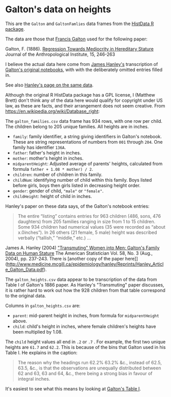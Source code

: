 # Galton's data on heights

This are the `Galton` and `GaltonFamlies` data frames from the [HistData
R package](https://www.rdocumentation.org/packages/HistData).

The data are those that [Francis
Galton](https://en.wikipedia.org/wiki/Francis_Galton) used for the following
paper:

Galton, F. (1886). [Regression Towards Mediocrity in Hereditary Stature](
https://galton.org/essays/1880-1889/galton-1886-jaigi-regression-stature.pdf)
Journal of the Anthropological Institute, 15, 246-263

I believe the actual data here come from [James
Hanley's](http://www.medicine.mcgill.ca/epidemiology/hanley/) transcription of
[Galton's original
notebooks](http://www.medicine.mcgill.ca/epidemiology/hanley/galton/notebook/index.html),
with with the deliberately omitted entries filled in.

See also [Hanley's page on the same
data](http://www.medicine.mcgill.ca/epidemiology/hanley/galton).

Although the original R HistData package has a GPL license, I (Matthew Brett)
don't think any of the data here would qualify for copyright under US law, as
these are facts, and their arrangement does not seem creative. From
<https://en.wikipedia.org/wiki/Database_right>:

The `galton_families.csv` data frame has 934 rows, with one row per child.  The
children belong to 205 unique families.  All heights are in inches.

* `family`: family identifier, a string giving identifiers in Galton's
  notebook.  These are string representations of numbers from `001` through
  `204`. One family has identifier `136A`.
* `father`: father's height in inches.
* `mother`: mother's height in inches.
* `midparentHeight`: Adjusted average of parents' heights, calculated from
  formula `father + 1.08 * mother) / 2`.
* `children`: number of children in this family.
* `childNum`: identifying number of child within this family.  Boys listed
  before girls, boys then girls listed in decreasing height order.
* `gender`: gender of child, `"male"` or `"female"`.
* `childHeight`: height of child in inches.

Hanley's paper on these data says, of the Galton's notebook entries:

> The  entire  “listing”  contains  entries  for  963  children  (486, sons, 476
daughters) from 205 families ranging in size from 1 to 15 children. Some 934
children had numerical values (35 were recorded as “about x.0inches”). In 26
others (21 female, 5 male) height  was  described  verbally  (“tallish,”
“middle,”  etc.) ...

James A. Hanley (2004) ["Transmuting" Women into Men: Galton's Family Data on
Human Stature](https://www.jstor.org/stable/27643564) The American Statistician
Vol. 58, No. 3 (Aug., 2004), pp. 237-243.  There is [another copy of the paper
here]](http://www.medicine.mcgill.ca/epidemiology/hanley/Reprints/Hanley_Article_Galton_Data.pdf).

The `galton_heights.csv` data appear to be transcription of the data from Table
I of Galton's 1886 paper.  As Hanley's "Transmuting" paper discusses, it is
rather hard to work out how the 928 children from that table correspond to the
original data.

Columns in `galton_heights.csv` are:

* `parent`: mid-parent height in inches, from formula for `midparentHeight`
  above.
* `child`: child's height in inches, where female children's heights have been
  multiplied by 1.08.

The `child` height values all end in `.2` or `.7` .  For example, the first two
unique heights are `61.7` and `62.2`.  This is because of the bins that Galton
used in his Table I.  He explains in the caption:

> The reason why the headings run 62.2% 63.2% &c., instead of 62.5, 63.5, &c.,
is that the observations are unequally distributed between 62 and 63, 63 and
64, &c., there being a strong bias in favour of integral inches.

It's easiest to see what this means by looking at [Galton's Table
I](https://galton.org/essays/1880-1889/galton-1886-jaigi-regression-stature.pdf).
